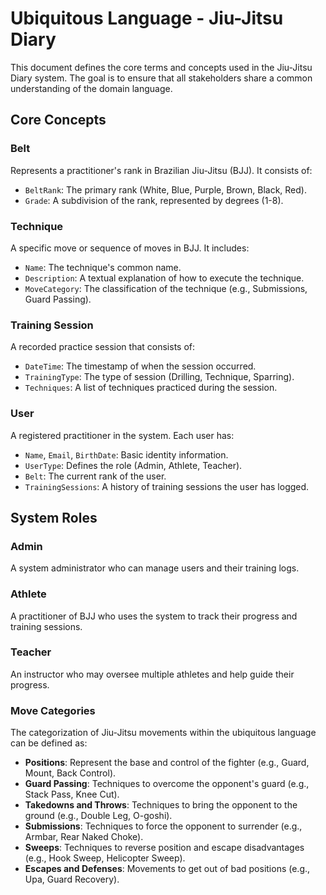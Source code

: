 # Ubiquitous Language - Jiu-Jitsu Diary

This document defines the core terms and concepts used in the Jiu-Jitsu Diary system. The goal is to ensure that all stakeholders share a common understanding of the domain language.

## Core Concepts

### **Belt**
Represents a practitioner's rank in Brazilian Jiu-Jitsu (BJJ). It consists of:
- `BeltRank`: The primary rank (White, Blue, Purple, Brown, Black, Red).
- `Grade`: A subdivision of the rank, represented by degrees (1-8).

### **Technique**
A specific move or sequence of moves in BJJ. It includes:
- `Name`: The technique's common name.
- `Description`: A textual explanation of how to execute the technique.
- `MoveCategory`: The classification of the technique (e.g., Submissions, Guard Passing).

### **Training Session**
A recorded practice session that consists of:
- `DateTime`: The timestamp of when the session occurred.
- `TrainingType`: The type of session (Drilling, Technique, Sparring).
- `Techniques`: A list of techniques practiced during the session.

### **User**
A registered practitioner in the system. Each user has:
- `Name`, `Email`, `BirthDate`: Basic identity information.
- `UserType`: Defines the role (Admin, Athlete, Teacher).
- `Belt`: The current rank of the user.
- `TrainingSessions`: A history of training sessions the user has logged.

## System Roles

### **Admin**
A system administrator who can manage users and their training logs.

### **Athlete**
A practitioner of BJJ who uses the system to track their progress and training sessions.

### **Teacher**
An instructor who may oversee multiple athletes and help guide their progress.

### Move Categories
The categorization of Jiu-Jitsu movements within the ubiquitous language can be defined as:

- **Positions**: Represent the base and control of the fighter (e.g., Guard, Mount, Back Control).
- **Guard Passing**: Techniques to overcome the opponent's guard (e.g., Stack Pass, Knee Cut).
- **Takedowns and Throws**: Techniques to bring the opponent to the ground (e.g., Double Leg, O-goshi).
- **Submissions**: Techniques to force the opponent to surrender (e.g., Armbar, Rear Naked Choke).
- **Sweeps**: Techniques to reverse position and escape disadvantages (e.g., Hook Sweep, Helicopter Sweep).
- **Escapes and Defenses**: Movements to get out of bad positions (e.g., Upa, Guard Recovery).
